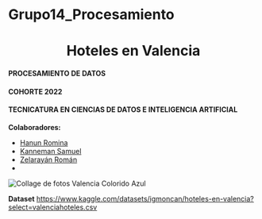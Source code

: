 # Grupo14_Procesamiento
<h1 align="center"> Hoteles en Valencia </h1>

#### PROCESAMIENTO DE DATOS 
#### COHORTE 2022

#### TECNICATURA EN CIENCIAS DE DATOS E INTELIGENCIA ARTIFICIAL

**Colaboradores:**

- [Hanun Romina](https://github.com/RomiHanun) 
- [Kanneman Samuel](https://github.com/samuelkanneman)
- [Zelarayán Román ](https://github.com/romanzelararg)
- 
![Collage de fotos Valencia Colorido Azul](https://github.com/LMmansilla/Grupo14_Procesamiento/assets/108492765/780749d1-3b9b-4cd4-8b93-b0a8f73a5bea)

**Dataset**
https://www.kaggle.com/datasets/igmoncan/hoteles-en-valencia?select=valenciahoteles.csv
